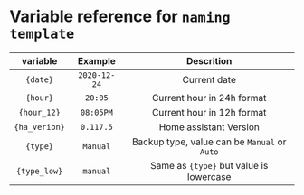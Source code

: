 # Variable reference for `naming template`


| variable | Example | Descrition |
| :---: | :---:| :---:| 
| `{date}` | `2020-12-24` | Current date | 
| `{hour}` |  `20:05` | Current hour in 24h format | 
| `{hour_12}` |  `08:05PM` | Current hour in 12h format | 
| `{ha_verion}` | `0.117.5`| Home assistant Version | 
| `{type}` | `Manual` | Backup type, value can be `Manual` or `Auto` |
| `{type_low}` | `manual` | Same as `{type}` but value is lowercase |